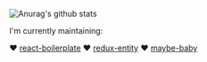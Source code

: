 ![Anurag's github stats](https://github-readme-stats.vercel.app/api?username=mikechabot&theme=dark&show_icons=true)

I'm currently maintaining:

:heart: [react-boilerplate](https://github.com/mikechabot/react-boilerplate)
:heart: [redux-entity](https://github.com/mikechabot/redux-entity)
:heart: [maybe-baby](https://github.com/mikechabot/maybe-baby)
